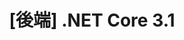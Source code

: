 ---
title: "[後端] .NET Core 3.1"
menu:
  sidebar:
    name: "[後端] .NET Core 3.1"
    identifier: netcore31
    weight: 300
---